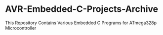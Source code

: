 # AVR-Embedded-C-Projects-Archive
This Repository Contains Various Embedded C Programs for ATmega328p Microcontroller
